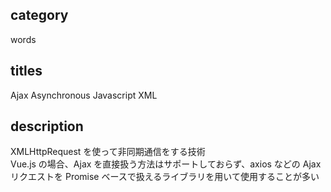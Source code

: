 ## category

words

## titles

Ajax
Asynchronous Javascript XML

## description

XMLHttpRequest を使って非同期通信をする技術  
Vue.js の場合、Ajax を直接扱う方法はサポートしておらず、axios などの Ajax リクエストを Promise ベースで扱えるライブラリを用いて使用することが多い
